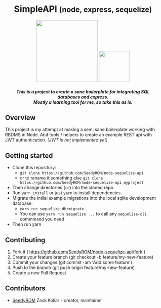 <div align="center">
  <h1>SimpleAPI <small>(node, express, sequelize)</small></h1>
  <p>
    <img src="https://upload.wikimedia.org/wikipedia/commons/6/64/Expressjs.png" width="200">
    <img src="https://cdn.worldvectorlogo.com/logos/sequelize.svg" width="100px">
  </p>
  <p>
    <h5>
      This is a project to create a sane boilerplate for integrating SQL databases and express.<br>
      <i>Mostly a learning tool for me, so take this as is.</i>
    </h5>
  </p>
</div>

## Overview

This project is my attempt at making a semi sane boilerplate working with RBDMS in Node. And tools / helpers to create an example REST api with JWT authentication. *(JWT is not implemented yet)*

## Getting started

* Clone this repository:
  * `git clone https://github.com/SeedyROM/node-sequelize-api`
  * or to rename it something else `git clone https://github.com/SeedyROM/node-sequelize-api myproject`
* Then change directories (`cd`) into the cloned repo.
* Run `yarn install` or just `yarn` to install dependencies.
* Migrate the intiial example migrations into the local sqlite development database:
  * `yarn run sequelize db:migrate`
  * You can use `yarn run sequelize ...` to call any `sequelize-cli` commmand you need
* Then run yarn

## Contributing

1. Fork it ( https://github.com/SeedyROM/node-sequelize-api/fork )
2. Create your feature branch (git checkout -b feature/my-new-feature)
3. Commit your changes (git commit -am 'Add some feature')
4. Push to the branch (git push origin feature/my-new-feature)
5. Create a new Pull Request

## Contributors

- [SeedyROM](https://github.com/SeedyROM) Zack Kollar - creator, maintainer
